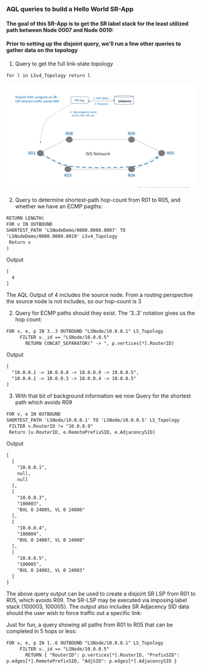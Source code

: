 ###  AQL queries to build a Hello World SR-App

#### The goal of this SR-App is to get the SR label stack for the least utilized path between Node 0007 and Node 0019:

#### Prior to setting up the disjoint query, we'll run a few other queries to gather data on the topology

1. Query to get the full link-state topology
```
for l in LSv4_Topology return l
```
![example topology](diagrams/example-topology.png)

2. Query to determine shortest-path hop-count from R01 to R05, and whether we have an ECMP pagths:
```
RETURN LENGTH(
FOR v IN OUTBOUND 
SHORTEST_PATH 'LSNodeDemo/0000.0000.0007' TO 'LSNodeDemo/0000.0000.0019' LSv4_Topology
 Return v
)
```
Output
```
[
  4
]
```
The AQL Output of 4 includes the source node.  From a routing perspective the source node is not includes, so our hop-count is 3

2. Query for ECMP paths should they exist.  The '3..3' notation gives us the hop count:
```
FOR v, e, p IN 3..3 OUTBOUND "LSNode/10.0.0.1" LS_Topology
     FILTER v._id == "LSNode/10.0.0.5"
       RETURN CONCAT_SEPARATOR(" -> ", p.vertices[*].RouterID)
```
Output
```
[
  "10.0.0.1 -> 10.0.0.8 -> 10.0.0.9 -> 10.0.0.5",
  "10.0.0.1 -> 10.0.0.3 -> 10.0.0.4 -> 10.0.0.5"
]
```

3. With that bit of background information we now Query for the shortest path which avoids R09
```
FOR v, e IN OUTBOUND 
SHORTEST_PATH 'LSNode/10.0.0.1' TO 'LSNode/10.0.0.5' LS_Topology
 FILTER v.RouterID != "10.0.0.9"
 Return [v.RouterID, e.RemotePrefixSID, e.AdjacencySID]
```
Output
```
[
  [
    "10.0.0.1",
    null,
    null
  ],
  [
    "10.0.0.3",
    "100003",
    "BVL 0 24005, VL 0 24006"
  ],
  [
    "10.0.0.4",
    "100004",
    "BVL 0 24007, VL 0 24008"
  ],
  [
    "10.0.0.5",
    "100005",
    "BVL 0 24002, VL 0 24003"
  ]
]
```
The above query output can be used to create a disjoint SR LSP from R01 to R05, which avoids R09.  The 
SR-LSP may be executed via imposing label stack {100003, 100005}.  The output also includes SR Adjacency SID data should the user wish to force traffic out a specific link:


Just for fun, a query showing all paths from R01 to R05 that can be completed in 5 hops or less:
```
FOR v, e, p IN 1..6 OUTBOUND "LSNode/10.0.0.1" LS_Topology
     FILTER v._id == "LSNode/10.0.0.5"
       RETURN { "RouterID": p.vertices[*].RouterID, "PrefixSID": p.edges[*].RemotePrefixSID, "AdjSID": p.edges[*].AdjacencySID }
```



